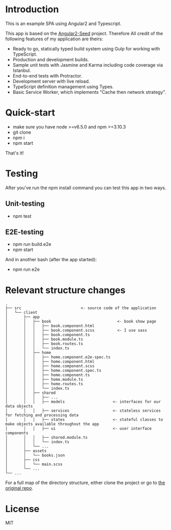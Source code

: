 # Introduction

This is an example SPA using Angular2 and Typescript.

This app is based on the [Angular2-Seed](https://github.com/mgechev/angular-seed) project. Therefore All credit of the following features of my application are theirs:
- Ready to go, statically typed build system using Gulp for working with TypeScript.
- Production and development builds.
- Sample unit tests with Jasmine and Karma including code coverage via Istanbul.
- End-to-end tests with Protractor.
- Development server with live reload.
- TypeScript definition management using Types.
- Basic Service Worker, which implements "Cache then network strategy".

# Quick-start

- make sure you have node >=v6.5.0 and npm >=3.10.3
- git clone
- npm i
- npm start

That's it!

# Testing

After you've run the npm install command you can test this app in two ways.

## Unit-testing

- npm test

## E2E-testing

- npm run build.e2e
- npm start

And in another bash (after the app started):

- npm run e2e

# Relevant structure changes

```
.
├── src                          <- source code of the application
│   └── client
│       ├── app
│       │   ├── book                             <- book show page
│       │   │   ├── book.component.html
│       │   │   ├── book.component.scss          <- I use sass
│       │   │   ├── book.component.ts
│       │   │   ├── book.module.ts
│       │   │   ├── book.routes.ts
│       │   │   └── index.ts
│       │   ├── home
│       │   │   ├── home.component.e2e-spec.ts
│       │   │   ├── home.component.html
│       │   │   ├── home.component.scss
│       │   │   ├── home.component.spec.ts
│       │   │   ├── home.component.ts
│       │   │   ├── home.module.ts
│       │   │   ├── home.routes.ts
│       │   │   └── index.ts
│       │   ├── shared
│       │   │   ├── ...
│       │   │   ├── models                     <- interfaces for our data objects
│       │   │   ├── services                   <- stateless services for fetching and processing data
│       │   │   ├── states                     <- stateful classes to make objects available throughout the app
│       │   │   ├── ui                         <- user interface components
│       │   │   ├── shared.module.ts
│       │   │   └── index.ts
│       │   └── ...
│       ├── assets
│       │   └── books.json
│       ├── css
│       │   └── main.scss
│       └── ...
└── ...
```

For a full map of the directory structure, either clone the project or go to [the original repo](https://github.com/mgechev/angular-seed).

# License

MIT
